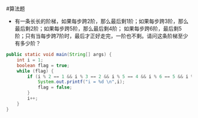 #算法题

* 有一条长长的阶梯，如果每步跨2阶，那么最后剩1阶；如果每步跨3阶，那么最后剩2阶；如果每步跨5阶，那么最后剩4阶；
如果每步跨6阶，最后剩5阶；只有当每步跨7阶时，最后才正好走完，一阶也不剩。请问这条阶梯至少有多少阶？

```java
public static void main(String[] args) {
    int i = 1;
    boolean flag = true;
    while (flag) {
        if (i % 2 == 1 && i % 3 == 2 && i % 5 == 4 && i % 6 == 5 && i % 7 == 0) {
            System.out.printf("i = %d \n",i);
            flag = false;
        }
        i++;
    }
}

```
